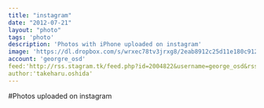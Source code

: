 ```yaml
---
title: "instagram"
date: "2012-07-21"
layout: "photo"
tags: 'photo'
description: 'Photos with iPhone uploaded on instagram'
image: 'https://dl.dropbox.com/s/wrxec78tv3jrxg8/2eab8912c25d11e180c9123138016265_7.jpg'
account: 'georgre_osd'
feed:'http://rss.stagram.tk/feed.php?id=2004822&username=george_osd&rss'
author:'takeharu.oshida'
---
```


#Photos uploaded on instagram